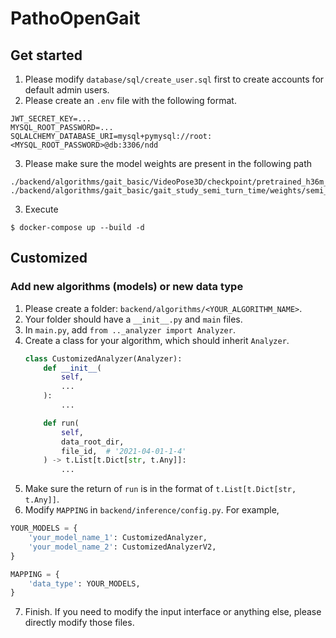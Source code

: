 # PathoOpenGait

## Get started
1. Please modify `database/sql/create_user.sql` first to create accounts for default admin users.
2. Please create an `.env` file with the following format.
```env
JWT_SECRET_KEY=...
MYSQL_ROOT_PASSWORD=...
SQLALCHEMY_DATABASE_URI=mysql+pymysql://root:<MYSQL_ROOT_PASSWORD>@db:3306/ndd
```
3. Please make sure the model weights are present in the following path
```
./backend/algorithms/gait_basic/VideoPose3D/checkpoint/pretrained_h36m_detectron_coco.bin
./backend/algorithms/gait_basic/gait_study_semi_turn_time/weights/semi_vanilla_v2/epoch_94.pth
```
3. Execute
```
$ docker-compose up --build -d
```
## Customized
### Add new algorithms (models) or new data type
1. Please create a folder: `backend/algorithms/<YOUR_ALGORITHM_NAME>`.
2. Your folder should have a `__init__.py` and `main` files.
3. In `main.py`, add `from .._analyzer import Analyzer`.
4. Create a class for your algorithm, which should inherit `Analyzer`.
    ```python
    class CustomizedAnalyzer(Analyzer):
        def __init__(
            self,
            ...
        ):
            ...

        def run(
            self,
            data_root_dir,
            file_id,  # '2021-04-01-1-4'
        ) -> t.List[t.Dict[str, t.Any]]:
            ...
    ```
5. Make sure the return of `run` is in the format of `t.List[t.Dict[str, t.Any]]`.
6. Modify `MAPPING` in `backend/inference/config.py`. For example,
```python
YOUR_MODELS = {
    'your_model_name_1': CustomizedAnalyzer,
    'your_model_name_2': CustomizedAnalyzerV2,
}

MAPPING = {
    'data_type': YOUR_MODELS,
}

```
7. Finish. If you need to modify the input interface or anything else, please directly modify those files.